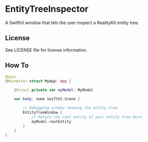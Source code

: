 # EntityTreeInspector

A SwiftUI window that lets the user inspect a RealityKit entity tree.

## License

See LICENSE file for license information.

## How To

```swift
@main 
@MainActor struct MyApp: App {

    @Struct private var myModel: MyModel

    var body: some SwiftUI.Scene {

        // Debugging window showing the entity tree.
        EntityTreeWindow {
            // Return the root entity of your entity tree here.
            myModel.rootEntity
        }
    }
}
```
